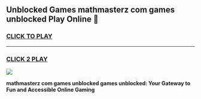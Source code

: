 
## Unblocked Games mathmasterz com games unblocked Play Online 👋
<h3>
<a href="https://news.freeplayer.one?title=mathmasterz_com_games_unblocked&ref=17F">CLICK TO PLAY</a></h3>
<hr>

<h3>
<a href="https://news.freeplayer.one?title=mathmasterz_com_games_unblocked&ref=17F">CLICK 2 PLAY</a>
  
</h3>

<a href="https://news.freeplayer.one?title=mathmasterz_com_games_unblocked&ref=17F/"><img src="https://clearcache.store/games.png"></a>


**mathmasterz com games unblocked games unblocked: Your Gateway to Fun and Accessible Online Gaming**
